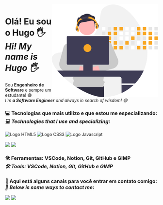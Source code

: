 <img src="https://github.com/HugoCamposArimathea/HugoCamposArimathea/blob/main/undraw_Developer_activity_re_39tg.svg" alt="Ilustração de Desenvolvedor trabalhando" style="width: 350px; margin: auto;" align="right">

# Olá! Eu sou o Hugo 🖐 <br> <em>Hi! My name is Hugo 🖐</em>

Sou <strong>Engenheiro de Software</strong> e sempre um estudante! 😄 <br> <em>I'm <strong> a Software Engineer</strong> and always in search of wisdom! 😄</em>

### 💻 Tecnologias que mais utilizo e que estou me especializando: <br> <em>💻 Technologies that I use and specializing: </em>
<div style="display: inline_block">
  <img align="center" alt="Logo HTML5" src="https://img.shields.io/badge/HTML5-E34F26?style=for-the-badge&logo=html5&logoColor=white"/>
  <img align="center" alt="Logo CSS3" src="https://img.shields.io/badge/CSS3-1572B6?style=for-the-badge&logo=css3&logoColor=white"/>
  <img align="center" alt="Logo Javascript" src="https://img.shields.io/badge/JavaScript-F7DF1E?style=for-the-badge&logo=javascript&logoColor=black"/>
</div><br>
 
<img height="160em" src="https://github-readme-stats.vercel.app/api?username=HugoCamposArimathea&show_icons=true&theme=day-yellow&include_all_commits=true&count_private=true&hide_title=true">
<img height="160em" src="https://github-readme-stats.vercel.app/api/top-langs/?username=HugoCamposArimathea&layout=compact&langs_count=16&theme=day-purple&hide_title=true">
</div>


### 🛠 Ferramentas: <strong>VSCode, Notion, Git, GitHub e GIMP</strong> <br> <em>🛠 Tools: <strong>VSCode, Notion, Git, GitHub e GIMP</strong></em>

### 📧 Aqui está alguns canais para você entrar em contato comigo: <br> <em>📧 Below is some ways to contact me:</em>
<div>
  <a href = "mailto: hugocamposarimathea@gmail.com"><img src="https://img.shields.io/badge/Gmail-D14836?style=for-the-badge&logo=gmail&logoColor=white" target="_blank"></a>
  <a href="https://www.linkedin.com/in/hugocamposarimathea" target="_blank"><img src="https://img.shields.io/badge/LinkedIn-0077B5?style=for-the-badge&logo=linkedin&logoColor=white" target="_blank"></a> 
</div>

